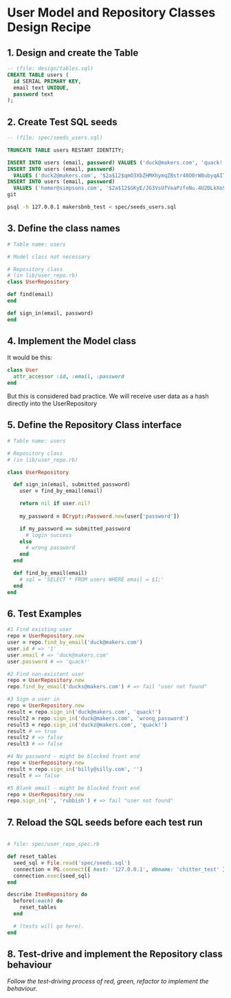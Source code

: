 # User Model and Repository Classes Design Recipe

## 1. Design and create the Table

```sql
-- (file: design/tables.sql)
CREATE TABLE users (
  id SERIAL PRIMARY KEY,
  email text UNIQUE,
  password text
);
```

## 2. Create Test SQL seeds

```sql
-- (file: spec/seeds_users.sql)

TRUNCATE TABLE users RESTART IDENTITY;

INSERT INTO users (email, password) VALUES ('duck@makers.com', 'quack!');
INSERT INTO users (email, password)
  VALUES ('duck2@makers.com', '$2a$12$qmO3XbZHMXhymqZBstr48O0rW8ubyqAITgm9T.cIoQrk0CMEEfECm');
INSERT INTO users (email, password)
  VALUES ('homer@simpsons.com', '$2a$12$GKyE/JG3VsUfVeaPzfoNu.4U2DLkXo9uPbq1/K2MohAgAC2Qw4sTm');
git 
```

```bash
psql -h 127.0.0.1 makersbnb_test < spec/seeds_users.sql
```

## 3. Define the class names

```ruby
# Table name: users

# Model class not necessary

# Repository class
# (in lib/user_repo.rb)
class UserRepository

def find(email)
end

def sign_in(email, password)
end


```

## 4. Implement the Model class

It would be this:
```ruby
class User
  attr_accessor :id, :email, :password
end
```
But this is considered bad practice. We will receive user data as a hash directly into the UserRepository

## 5. Define the Repository Class interface

```ruby
# Table name: users

# Repository class
# (in lib/user_repo.rb)

class UserRepository

  def sign_in(email, submitted_password)
    user = find_by_email(email)

    return nil if user.nil?
    
    my_password = BCrypt::Password.new(user['password'])

    if my_password == submitted_password
      # login success
    else
      # wrong password
    end
  end

  def find_by_email(email)
    # sql = 'SELECT * FROM users WHERE email = $1;'
  end
end
```

## 6. Test Examples

```ruby
#1 Find existing user
repo = UserRepository.new
user = repo.find_by_email('duck@makers.com')
user.id # => '1'
user.email # => 'duck@makers.com'
user.password # => 'quack!'

#2 Find non-existent user
repo = UserRepository.new
repo.find_by_email('ducks@makers.com') # => fail "user not found"

#3 Sign a user in 
repo = UserRepository.new
result = repo.sign_in('duck@makers.com', 'quack!')
result2 = repo.sign_in('duck@makers.com', 'wrong_password')
result3 = repo.sign_in('duckz@makers.com', 'quack!')
result # => true
result2 # => false
result3 # => false

#4 No password - might be blocked front end
repo = UserRepository.new
result = repo.sign_in('billy@silly.com', '')
result # => false

#5 Blank email - might be blocked front end
repo = UserRepository.new
repo.sign_in('', 'rubbish') # => fail "user not found"

```

## 7. Reload the SQL seeds before each test run

```ruby

# file: spec/user_repo_spec.rb

def reset_tables
  seed_sql = File.read('spec/seeds.sql')
  connection = PG.connect({ host: '127.0.0.1', dbname: 'chitter_test' })
  connection.exec(seed_sql)
end

describe ItemRepository do
  before(:each) do 
    reset_tables
  end

  # (tests will go here).
end
```

## 8. Test-drive and implement the Repository class behaviour

_Follow the test-driving process of red, green, refactor to implement the behaviour._
